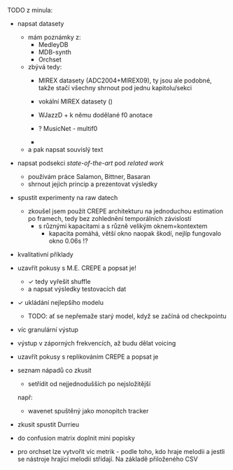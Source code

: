 TODO z minula:
- napsat datasety
    - mám poznámky z:
        - MedleyDB
        - MDB-synth
        - Orchset
    - zbývá tedy:
        - MIREX datasety (ADC2004+MIREX09), ty jsou ale podobné, takže stačí všechny shrnout pod jednu kapitolu/sekci
        - vokální MIREX datasety ()
        - WJazzD + k němu dodělané f0 anotace

        - ? MusicNet - multif0
        - 
    - a pak napsat souvislý text
- napsat podsekci *state-of-the-art* pod *related work*
    - používám práce Salamon, Bittner, Basaran
    - shrnout jejich princip a prezentovat výsledky
- spustit experimenty na raw datech
    - zkoušel jsem použít CREPE architekturu na jednoduchou estimation po framech, tedy bez zohlednění temporálních závislostí
        - s různými kapacitami a s různě velikým oknem=kontextem
            - kapacita pomáhá, větší okno naopak škodí, nejlíp fungovalo okno 0.06s !?

- kvalitativní příklady

- uzavřít pokusy s M.E. CREPE a popsat je!
    - ✓ tedy vyřešit shuffle
    - a napsat výsledky testovacích dat

- ✓ ukládání nejlepšího modelu
    - TODO: ať se nepřemaže starý model, když se začíná od checkpointu

- víc granulární výstup
- výstup v záporných frekvencích, až budu dělat voicing

- uzavřít pokusy s replikováním CREPE a popsat je

- seznam nápadů co zkusit
    - setřídit od nejjednodušších po nejsložitější

    např:
    - wavenet spuštěný jako monopitch tracker

- zkusit spustit Durrieu
- do confusion matrix doplnit mini popisky


- pro orchset lze vytvořit víc metrik - podle toho, kdo hraje melodii a jestli se nástroje hrající melodii střídají. Na základě přiloženého CSV